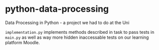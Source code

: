 # python-data-processing
Data Processing in Python - a project we had to do at the Uni 

`implementation.py` implements methods described in task to pass tests in `main.py` as well as way more hidden inaccessable tests on our learning platform Moodle.  